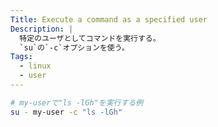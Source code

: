 ```yaml
---
Title: Execute a command as a specified user
Description: |
  特定のユーザとしてコマンドを実行する。
  `su`の`-c`オプションを使う。
Tags:
  - linux
  - user
---
```


```bash
# my-userで"ls -lGh"を実行する例
su - my-user -c "ls -lGh"
```

